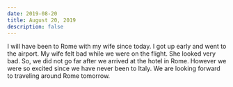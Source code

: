 ```yaml
---
date: 2019-08-20
title: August 20, 2019
description: false
---
```


I will have been to Rome with my wife since today. I got up early and went to the airport. My wife felt bad while we were on the flight. She looked very bad. So, we did not go far after we arrived at the hotel in Rome. However we were so excited since we have never been to Italy. We are looking forward to traveling around Rome tomorrow.